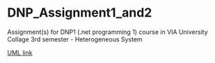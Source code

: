# DNP_Assignment1_and2
Assignment(s) for DNP1 (.net programming 1) course in VIA University Collage 3rd semester - Heterogeneous System

[UML link](https://viaucdk-my.sharepoint.com/:f:/g/personal/355491_viauc_dk/EgvWoRv1VCpOrSjTY4yYEPkBlUygveRsxDPmtuxJwWe37w?e=S6nEiZ) 
